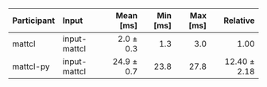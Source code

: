 | Participant | Input | Mean [ms] | Min [ms] | Max [ms] | Relative |
|:---|:---|---:|---:|---:|---:|
| mattcl | input-mattcl | 2.0 ± 0.3 | 1.3 | 3.0 | 1.00 |
| mattcl-py | input-mattcl | 24.9 ± 0.7 | 23.8 | 27.8 | 12.40 ± 2.18 |
